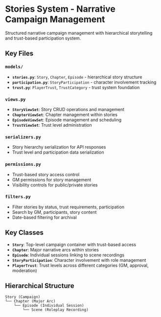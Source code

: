 # Stories System - Narrative Campaign Management

Structured narrative campaign management with hierarchical storytelling and trust-based participation system.

## Key Files

### `models/`
- **`stories.py`**: `Story`, `Chapter`, `Episode` - hierarchical story structure
- **`participation.py`**: `StoryParticipation` - character involvement tracking
- **`trust.py`**: `PlayerTrust`, `TrustCategory` - trust system foundation

### `views.py`
- **`StoryViewSet`**: Story CRUD operations and management
- **`ChapterViewSet`**: Chapter management within stories
- **`EpisodeViewSet`**: Episode management and scheduling
- **`TrustViewSet`**: Trust level administration

### `serializers.py`
- Story hierarchy serialization for API responses
- Trust level and participation data serialization

### `permissions.py`
- Trust-based story access control
- GM permissions for story management
- Visibility controls for public/private stories

### `filters.py`
- Filter stories by status, trust requirements, participation
- Search by GM, participants, story content
- Date-based filtering for archival

## Key Classes

- **`Story`**: Top-level campaign container with trust-based access
- **`Chapter`**: Major narrative arcs within stories  
- **`Episode`**: Individual sessions linking to scene recordings
- **`StoryParticipation`**: Character involvement with role management
- **`PlayerTrust`**: Trust levels across different categories (GM, approval, moderation)

## Hierarchical Structure

```
Story (Campaign)
└── Chapter (Major Arc)
    └── Episode (Individual Session)
        └── Scene (Roleplay Recording)
```
